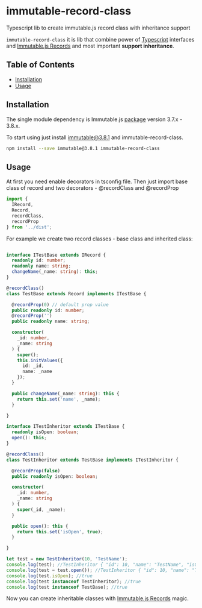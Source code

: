 # immutable-record-class
Typescript lib to create immutable.js record class with inheritance support

`immutable-record-class` it is lib that combine power of [Typescript](https://github.com/Microsoft/TypeScript) interfaces and [Immutable.js Records](https://facebook.github.io/immutable-js/docs/#/Record) and most important **support inheritance**.
 
## Table of Contents
 
 - [Installation](#installation)
 - [Usage](#usage)
 
## Installation
 
The single module dependency is Immutable.js [package](https://www.npmjs.com/package/immutable) version 3.7.x - 3.8.x.

To start using just install immutable@3.8.1 and immutable-record-class.

```sh
npm install --save immutable@3.8.1 immutable-record-class
```

## Usage

At first you need enable decorators in tsconfig file.
Then just import base class of record and two decorators - @recordClass and @recordProp

```typescript
import {
  IRecord,
  Record,
  recordClass,
  recordProp
} from '../dist';
```
For example we create two record classes - base class and inherited class:

```typescript

interface ITestBase extends IRecord {
  readonly id: number;
  readonly name: string;
  changeName(_name: string): this;
}

@recordClass()
class TestBase extends Record implements ITestBase {

  @recordProp(0) // default prop value
  public readonly id: number;
  @recordProp('')
  public readonly name: string;

  constructor(
    _id: number,
    _name: string
  ) {
    super();
    this.initValues({
      id: _id,
      name: _name
    });
  }

  public changeName(_name: string): this {
    return this.set('name', _name);
  }

}

interface ITestInheritor extends ITestBase {
  readonly isOpen: boolean;
  open(): this;
}

@recordClass()
class TestInheritor extends TestBase implements ITestInheritor {

  @recordProp(false)
  public readonly isOpen: boolean;

  constructor(
    _id: number,
    _name: string
  ) {
    super(_id, _name);
  }

  public open(): this {
    return this.set('isOpen', true);
  }

}

let test = new TestInheritor(10, 'TestName');
console.log(test); //TestInheritor { "id": 10, "name": "TestName", "isOpen": false }
console.log(test = test.open()); //TestInheritor { "id": 10, "name": "TestName", "isOpen": true }
console.log(test.isOpen); //true
console.log(test instanceof TestInheritor); //true
console.log(test instanceof TestBase); //true

```

Now you can create inheritable classes with [Immutable.js Records](https://facebook.github.io/immutable-js/docs/#/Record) magic.
